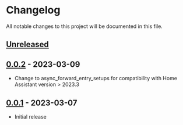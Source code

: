 # Changelog

All notable changes to this project will be documented in this file.

## [Unreleased]

## [0.0.2] - 2023-03-09

- Change to async_forward_entry_setups for compatibility with Home Assistant version > 2023.3

## [0.0.1] - 2023-03-07

- Initial release

[unreleased]: https://github.com/Strixx76/samsungwam
[0.0.1]: https://github.com/Strixx76/samsungwam/tree/v0.0.1
[0.0.2]: https://github.com/Strixx76/samsungwam/tree/v0.0.2
